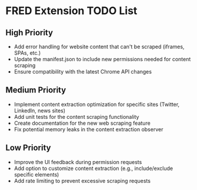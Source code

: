 # FRED Extension TODO List

## High Priority
- Add error handling for website content that can't be scraped (iframes, SPAs, etc.)
- Update the manifest.json to include new permissions needed for content scraping
- Ensure compatibility with the latest Chrome API changes

## Medium Priority
- Implement content extraction optimization for specific sites (Twitter, LinkedIn, news sites)
- Add unit tests for the content scraping functionality
- Create documentation for the new web scraping feature
- Fix potential memory leaks in the content extraction observer

## Low Priority
- Improve the UI feedback during permission requests
- Add option to customize content extraction (e.g., include/exclude specific elements)
- Add rate limiting to prevent excessive scraping requests